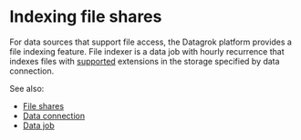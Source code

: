 <!-- TITLE: Indexing File Shares -->
<!-- SUBTITLE: -->

# Indexing file shares

For data sources that support file access, the Datagrok platform provides a file indexing feature. File indexer is a
data job with hourly recurrence that indexes files with
[supported](importing-data.md#supported-file-types) extensions in the storage specified by data connection.

See also:

* [File shares](file-shares.md)
* [Data connection](data-connection.md)
* [Data job](data-job.md)
